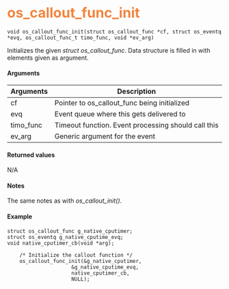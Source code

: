 ## <font color="#F2853F" style="font-size:24pt"> os_callout_func_init </font>


    void os_callout_func_init(struct os_callout_func *cf, struct os_eventq *evq, os_callout_func_t timo_func, void *ev_arg)


Initializes the given *struct os_callout_func*. Data structure is filled in with elements given as argument.


#### Arguments

| Arguments | Description |
|-----------|-------------|
| cf | Pointer to os_callout_func being initialized |
| evq | Event queue where this gets delivered to |
| timo_func | Timeout function. Event processing should call this |
| ev_arg | Generic argument for the event |

#### Returned values

N/A

#### Notes

The same notes as with *os_callout_init()*.

#### Example

<Add text to set up the context for the example here>


    struct os_callout_func g_native_cputimer;
    struct os_eventq g_native_cputime_evq;
    void native_cputimer_cb(void *arg);

        /* Initialize the callout function */
        os_callout_func_init(&g_native_cputimer,
                         &g_native_cputime_evq,
                         native_cputimer_cb,
                         NULL);




